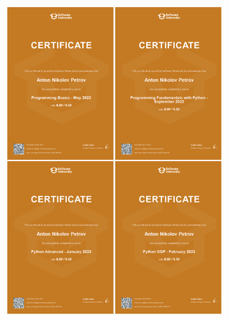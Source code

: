 <div display="flex">
    <img src="./certs/python_basics.jfif" alt="Python" width="244" height="350">
    <img src="./certs/python_fundamentals.jfif" alt="Python" width="244" height="350">
    <img src="./certs/python_advanced.jfif" alt="Python" width="244" height="350">
    <img src="./certs/python_opp.jfif" alt="Python" width="244" height="350">
</div>

